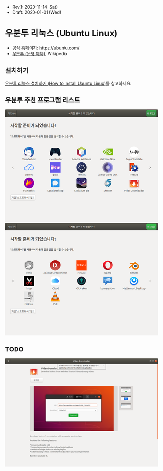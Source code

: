 * Rev.1: 2020-11-14 (Sat)
* Draft: 2020-01-01 (Wed)

# 우분투 리눅스 (Ubuntu Linux)
* 공식 홈페이지: https://ubuntu.com/
* [우분투 (운영 체제)](https://ko.wikipedia.org/wiki/%EC%9A%B0%EB%B6%84%ED%88%AC_(%EC%9A%B4%EC%98%81_%EC%B2%B4%EC%A0%9C)), Wikipedia

## 설치하기
[우분투 리눅스 설치하기 (How to Install Ubuntu Linux)](INSTALL.md)를 참고하세요. 



## 우분투 추천 프로그램 리스트

<img src='images/ubuntu_linux-recommended_packages-1.png'>

<img src='images/ubuntu_linux-recommended_packages-2.png'>



## TODO

<img src='images/ubuntu_linux-video_downloader.png'>